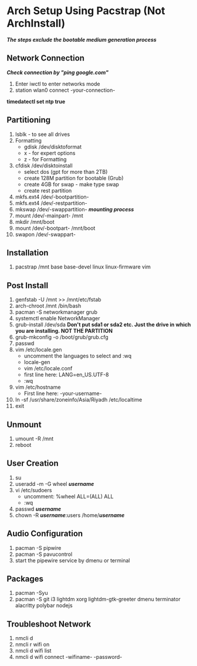 # Arch Setup Using Pacstrap (Not ArchInstall)
***The steps exclude the bootable medium generation process***

## Network Connection
***Check connection by "ping google.com"***
1. Enter iwctl to enter networks mode 
2. station wlan0 connect -your-connection-

**timedatectl set ntp true**

## Partitioning
1. lsblk - to see all drives
2. Formatting
    - gdisk /dev/disktoformat
    - x - for expert options 
    - z - for Formatting
3. cfdisk /dev/disktoinstall
    - select dos (gpt for more than 2TB)
    - create 128M partition for bootable (Grub)
    - create 4GB for swap - make type swap
    - create rest partition
4. mkfs.ext4 /dev/-bootpartition-
5. mkfs.ext4 /dev/-restpartition-
6. mkswap /dev/-swappartition-
***mounting process***
7. mount /dev/-mainpart- /mnt
8. mkdir /mnt/boot
9. mount /dev/-bootpart- /mnt/boot
10. swapon /dev/-swappart-

## Installation
1. pacstrap /mnt base base-devel linux linux-firmware vim

## Post Install
1. genfstab -U /mnt >> /mnt/etc/fstab
2. arch-chroot /mnt /bin/bash
3. pacman -S networkmanager grub
4. systemctl enable NetworkManager
5. grub-install /dev/sda **Don't put sda1 or sda2 etc. Just the drive in which you are installing. NOT THE PARTITION**
6. grub-mkconfig -o /boot/grub/grub.cfg
7. passwd
8. vim /etc/locale.gen
    - uncomment the languages to select and :wq
    - locale-gen
    - vim /etc/locale.conf 
    - first line here: LANG=en_US.UTF-8
    - :wq
9. vim /etc/hostname
    - First line here: -your-username-
10. ln -sf /usr/share/zoneinfo/Asia/Riyadh /etc/localtime
11. exit

## Unmount
1. umount -R /mnt
2. reboot

## User Creation
1. su
2. useradd -m -G wheel ***username***
3. vi /etc/sudoers
    - uncomment: %wheel   ALL=(ALL)   ALL
    - :wq
4. passwd ***username***
5. chown -R ***username***:users /home/***username***

## Audio Configuration
1. pacman -S pipwire
2. pacman -S pavucontrol
3. start the pipewire service by dmenu or terminal

## Packages
1. pacman -Syu
2. pacman -S git i3 lightdm xorg lightdm-gtk-greeter dmenu terminator alacritty polybar nodejs

## Troubleshoot Network
1. nmcli d
2. nmcli r wifi on
3. nmcli d wifi list
4. nmcli d wifi connect -wifiname- -password-

